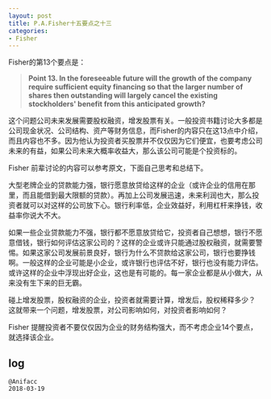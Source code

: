 ```yaml
---
layout: post
title: P.A.Fisher十五要点之十三
categories:
- Fisher
---
```

Fisher的第13个要点是：

> **Point 13. In the foreseeable future will the growth of the company require sufficient equity financing so that the larger number of shares then outstanding will largely cancel the existing stockholders' benefit from this anticipated growth?**

这个问题公司未来发展需要股权融资，增发股票有关。一般投资书籍讨论大多都是公司现金状况、公司结构、资产等财务信息，而Fisher的内容只在这13点中介绍，而且内容也不多。因为他认为投资者买股票并不仅仅因为它们便宜，也要考虑公司未来的有益，如果公司未来大概率收益大，那么该公司可能是个投资标的。

Fisher 前辈讨论的内容可以参考原文，下面自己思考和总结下。

大型老牌企业的贷款能力强，银行愿意放贷给这样的企业（或许企业的信用在那里，而且能借到最大限额的贷款）。再加上公司发展迅速，未来利润也大，那么投资者就可以对这样的公司放下心。银行利率低，企业效益好，利用杠杆来挣钱，收益率你说大不大。

如果一些企业贷款能力不强，银行都不愿意放贷给它，投资者自己想想，银行不愿意借钱，银行如何评估这家公司的？这样的企业或许只能通过股权融资，就需要警惕。如果这家公司发展前景良好，银行为什么不贷款给这家公司，银行也要挣钱啊。一般这样的企业可能是小企业，或许银行也评估不好，银行也没有能力评估。或许这样的企业中浮现出好企业，这也是有可能的。每一家企业都是从小做大，从来没有生下来的巨无霸。

碰上增发股票，股权融资的企业，投资者就需要计算，增发后，股权稀释多少？ 这就带来一个问题，增发股票，对公司影响如何，对投资者影响如何？

Fisher 提醒投资者不要仅仅因为企业的财务结构强大，而不考虑企业14个要点，就选择该企业。


## log

```
@Anifacc
2018-03-19
```
